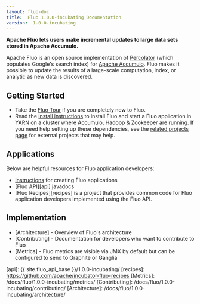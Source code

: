 ```yaml
---
layout: fluo-doc
title:  Fluo 1.0.0-incubating Documentation
version:  1.0.0-incubating
---
```


**Apache Fluo lets users make incremental updates to large data sets stored in Apache Accumulo.**

Apache Fluo is an open source implementation of [Percolator][percolator] (which populates
Google's search index) for [Apache Accumulo][accumulo]. Fluo makes it possible to update the results
of a large-scale computation, index, or analytic as new data is discovered.

## Getting Started

* Take the [Fluo Tour][tour] if you are completely new to Fluo.
* Read the [install instructions][install] to install Fluo and start a Fluo application in YARN on a
  cluster where Accumulo, Hadoop & Zookeeper are running. If you need help setting up these
  dependencies, see the [related projects page][related] for external projects that may help.

## Applications

Below are helpful resources for Fluo application developers:

*  [Instructions][apps] for creating Fluo applications
*  [Fluo API][api] javadocs
*  [Fluo Recipes][recipes] is a project that provides common code for Fluo application developers
   implemented using the Fluo API.

## Implementation

*  [Architecture] - Overview of Fluo's architecture
*  [Contributing] - Documentation for developers who want to contribute to Fluo
*  [Metrics] - Fluo metrics are visible via JMX by default but can be configured to send to Graphite
   or Ganglia

[related]: /related-projects/
[tour]: /tour/
[accumulo]: https://accumulo.apache.org
[percolator]: https://research.google.com/pubs/pub36726.html
[install]: /docs/fluo/1.0.0-incubating/install/
[apps]: /docs/fluo/1.0.0-incubating/applications/
[api]: {{ site.fluo_api_base }}/1.0.0-incubating/
[recipes]: https://github.com/apache/incubator-fluo-recipes
[Metrics]: /docs/fluo/1.0.0-incubating/metrics/
[Contributing]: /docs/fluo/1.0.0-incubating/contributing/
[Architecture]: /docs/fluo/1.0.0-incubating/architecture/
